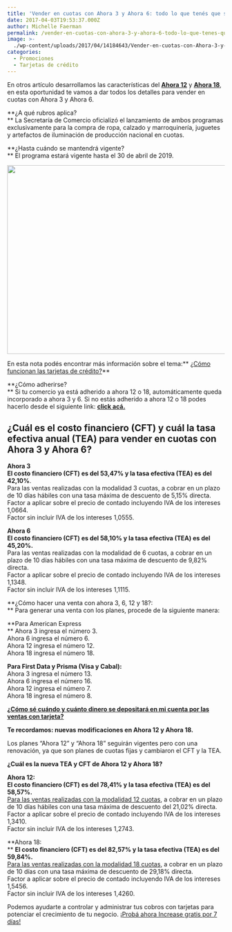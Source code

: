 ```yaml
---
title: 'Vender en cuotas con Ahora 3 y Ahora 6: todo lo que tenés que saber'
date: 2017-04-03T19:53:37.000Z
author: Michelle Faerman
permalink: /vender-en-cuotas-con-ahora-3-y-ahora-6-todo-lo-que-tenes-que-saber/
image: >-
  ./wp-content/uploads/2017/04/14184643/Vender-en-cuotas-con-Ahora-3-y-Ahora-6-todo-lo-que-ten%C3%A9s-que-saber-43.jpg
categories:
  - Promociones
  - Tarjetas de crédito
---
```

En otros artículo desarrollamos las características del **[Ahora 12](https://increasecard.com/vender-en-cuotas-con-ahora-12-todo-lo-que-tenes-que-saber/)** y [**Ahora 18**](https://increasecard.com/vender-en-cuotas-con-ahora-18-todo-lo-que-tenes-que-saber/), en esta oportunidad te vamos a dar todos los detalles para vender en cuotas con Ahora 3 y Ahora 6.

**¿A qué rubros aplica?  
** La Secretaría de Comercio oficializó el lanzamiento de ambos programas exclusivamente para la compra de ropa, calzado y marroquinería, juguetes y artefactos de iluminación de producción nacional en cuotas.

**¿Hasta cuándo se mantendrá vigente?  
** El programa estará vigente hasta el 30 de abril de 2019.

[<img class="aligncenter wp-image-4730 size-full" src="https://d1nzec96y7u1ro.cloudfront.net/wp-content/uploads/2018/01/06133258/Banner-News-02.png" alt="" width="885" height="437" srcset="https://d1nzec96y7u1ro.cloudfront.net/wp-content/uploads/2018/01/06133258/Banner-News-02.png 885w, https://d1nzec96y7u1ro.cloudfront.net/wp-content/uploads/2018/01/06133258/Banner-News-02-300x148.png 300w, https://d1nzec96y7u1ro.cloudfront.net/wp-content/uploads/2018/01/06133258/Banner-News-02-768x379.png 768w" sizes="(max-width: 885px) 100vw, 885px" />](https://goo.gl/1vomW5)

En esta nota podés encontrar más información sobre el tema:** [¿Cómo funcionan las tarjetas de crédito?](https://increasecard.com/como-funcionan-las-tarjetas-de-credito/)**

**¿Cómo adherirse?  
** Si tu comercio ya está adherido a ahora 12 o 18, automáticamente queda incorporado a ahora 3 y 6. Si no estás adherido a ahora 12 o 18 podes hacerlo desde el siguiente link: **<a href="http://ahora12.atacyc.com.ar" target="_blank" rel="noopener">click acá.</a>**

## **¿Cuál es el costo financiero (CFT) y cuál la tasa efectiva anual (TEA) para vender en cuotas con Ahora 3 y Ahora 6?**

**Ahora 3  
El costo financiero (CFT) es del 53,47% y la tasa efectiva (TEA) es del 42,10%**.  
Para las ventas realizadas con la modalidad 3 cuotas, a cobrar en un plazo de 10 días hábiles con una tasa máxima de descuento de 5,15% directa.  
Factor a aplicar sobre el precio de contado incluyendo IVA de los intereses 1,0664.  
Factor sin incluir IVA de los intereses 1,0555.

**Ahora 6  
El costo financiero (CFT) es del 58,10% y la tasa efectiva (TEA) es del 45,20%.**  
Para las ventas realizadas con la modalidad de 6 cuotas, a cobrar en un plazo de 10 días hábiles con una tasa máxima de descuento de 9,82% directa.  
Factor a aplicar sobre el precio de contado incluyendo IVA de los intereses 1,1348.  
Factor sin incluir IVA de los intereses 1,1115.

**¿Cómo hacer una venta con ahora 3, 6, 12 y 18?:  
** Para generar una venta con los planes, procede de la siguiente manera:

**Para American Express  
** Ahora 3 ingresa el número 3.  
Ahora 6 ingresa el número 6.  
Ahora 12 ingresa el número 12.  
Ahora 18 ingresa el número 18.

**Para First Data y Prisma (Visa y Cabal):**  
Ahora 3 ingresa el número 13.  
Ahora 6 ingresa el número 16.  
Ahora 12 ingresa el número 7.  
Ahora 18 ingresa el número 8.

**[¿Cómo sé cuándo y cuánto dinero se depositará en mi cuenta por las ventas con tarjeta?](https://increasecard.com/como-se-cuando-y-cuanto-dinero-se-depositara-en-mi-cuenta-por-las-ventas-con-tarjeta/)**

**Te recordamos: nuevas modificaciones en Ahora 12 y Ahora 18.**

Los planes &#8220;Ahora 12&#8221; y &#8220;Ahora 18&#8221; seguirán vigentes pero con una renovación, ya que son planes de cuotas fijas y cambiaron el CFT y la TEA.

**¿Cuál es la nueva TEA y CFT de Ahora 12 y Ahora 18?**

**Ahora 12:**  
**El costo financiero (CFT) es del 78,41% y la tasa efectiva (TEA) es del 58,57%.**  
[Para las ventas realizadas con la modalidad 12 cuotas](https://increasecard.com/vender-en-cuotas-con-ahora-12-todo-lo-que-tenes-que-saber/), a cobrar en un plazo de 10 días hábiles con una tasa máxima de descuento del 21,02% directa.  
Factor a aplicar sobre el precio de contado incluyendo IVA de los intereses 1,3410.  
Factor sin incluir IVA de los intereses 1,2743.

**Ahora 18:  
** **El costo financiero (CFT) es del 82,57% y la tasa efectiva (TEA) es del 59,84%.**  
[Para las ventas realizadas con la modalidad 18 cuotas](https://increasecard.com/vender-en-cuotas-con-ahora-18-todo-lo-que-tenes-que-saber/), a cobrar en un plazo de 10 días con una tasa máxima de descuento de 29,18% directa.  
Factor a aplicar sobre el precio de contado incluyendo IVA de los intereses 1,5456.  
Factor sin incluir IVA de los intereses 1,4260.

Podemos ayudarte a controlar y administrar tus cobros con tarjetas para potenciar el crecimiento de tu negocio. [¡Probá ahora Increase gratis por 7 días!](https://goo.gl/1vomW5)
